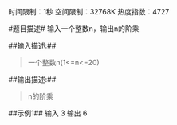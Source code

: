 
时间限制：1秒 空间限制：32768K 热度指数：4727

#题目描述#
输入一个整数n，输出n的阶乘

##输入描述:##
> 一个整数n(1<=n<=20)

##输出描述:##
>n的阶乘

##示例1##
    输入
    3
    输出
    6